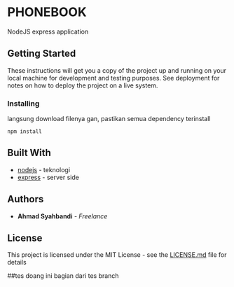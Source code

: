 # PHONEBOOK

NodeJS express application

## Getting Started

These instructions will get you a copy of the project up and running on your local machine for development and testing purposes. See deployment for notes on how to deploy the project on a live system.

### Installing

langsung download filenya gan, pastikan semua dependency terinstall

```
npm install
```


## Built With

* [nodejs](https://nodejs.org/) - teknologi
* [express](https://github.com/expressjs/express) - server side


## Authors

* **Ahmad Syahbandi** - *Freelance*

## License

This project is licensed under the MIT License - see the [LICENSE.md](LICENSE.md) file for details

##tes doang
ini bagian dari tes branch
